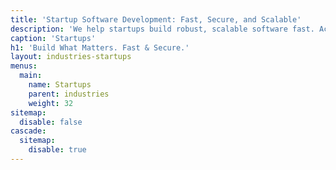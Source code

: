 ```yaml
---
title: 'Startup Software Development: Fast, Secure, and Scalable'
description: 'We help startups build robust, scalable software fast. Achieve cost savings, secure systems, and investor-ready technology with our expert team.'
caption: 'Startups'
h1: 'Build What Matters. Fast & Secure.'
layout: industries-startups
menus:
  main:
    name: Startups
    parent: industries
    weight: 32
sitemap:
  disable: false
cascade:
  sitemap:
    disable: true
---
```

